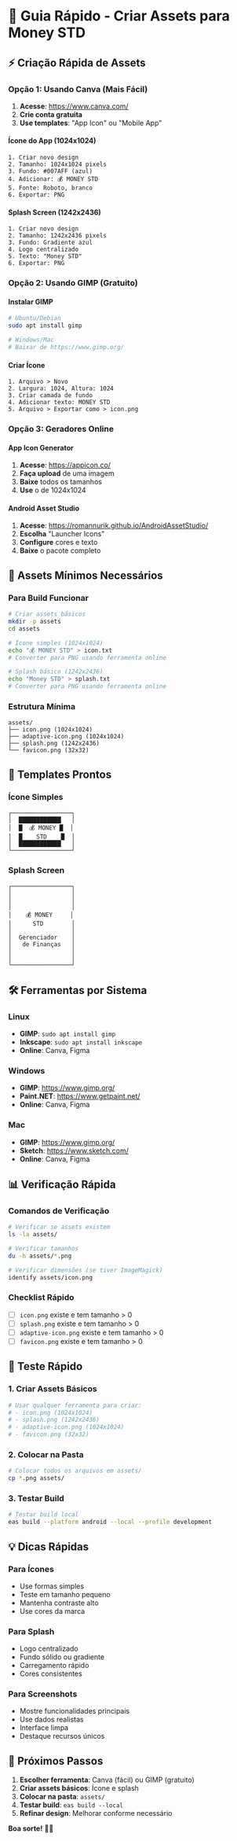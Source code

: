 # 🎨 Guia Rápido - Criar Assets para Money STD

## ⚡ **Criação Rápida de Assets**

### **Opção 1: Usando Canva (Mais Fácil)**

1. **Acesse**: https://www.canva.com/
2. **Crie conta gratuita**
3. **Use templates**: "App Icon" ou "Mobile App"

#### **Ícone do App (1024x1024)**
```
1. Criar novo design
2. Tamanho: 1024x1024 pixels
3. Fundo: #007AFF (azul)
4. Adicionar: 💰 MONEY STD
5. Fonte: Roboto, branco
6. Exportar: PNG
```

#### **Splash Screen (1242x2436)**
```
1. Criar novo design
2. Tamanho: 1242x2436 pixels
3. Fundo: Gradiente azul
4. Logo centralizado
5. Texto: "Money STD"
6. Exportar: PNG
```

### **Opção 2: Usando GIMP (Gratuito)**

#### **Instalar GIMP**
```bash
# Ubuntu/Debian
sudo apt install gimp

# Windows/Mac
# Baixar de https://www.gimp.org/
```

#### **Criar Ícone**
```
1. Arquivo > Novo
2. Largura: 1024, Altura: 1024
3. Criar camada de fundo
4. Adicionar texto: MONEY STD
5. Arquivo > Exportar como > icon.png
```

### **Opção 3: Geradores Online**

#### **App Icon Generator**
1. **Acesse**: https://appicon.co/
2. **Faça upload** de uma imagem
3. **Baixe** todos os tamanhos
4. **Use** o de 1024x1024

#### **Android Asset Studio**
1. **Acesse**: https://romannurik.github.io/AndroidAssetStudio/
2. **Escolha** "Launcher Icons"
3. **Configure** cores e texto
4. **Baixe** o pacote completo

## 📱 **Assets Mínimos Necessários**

### **Para Build Funcionar**
```bash
# Criar assets básicos
mkdir -p assets
cd assets

# Ícone simples (1024x1024)
echo "💰 MONEY STD" > icon.txt
# Converter para PNG usando ferramenta online

# Splash básico (1242x2436)
echo "Money STD" > splash.txt
# Converter para PNG usando ferramenta online
```

### **Estrutura Mínima**
```
assets/
├── icon.png (1024x1024)
├── adaptive-icon.png (1024x1024)
├── splash.png (1242x2436)
└── favicon.png (32x32)
```

## 🎯 **Templates Prontos**

### **Ícone Simples**
```
┌─────────────────┐
│  ████████████   │
│  █  💰 MONEY █  │
│  █    STD    █  │
│  ████████████   │
└─────────────────┘
```

### **Splash Screen**
```
┌─────────────────┐
│                 │
│                 │
│                 │
│    💰 MONEY     │
│      STD        │
│                 │
│  Gerenciador    │
│   de Finanças   │
│                 │
│                 │
└─────────────────┘
```

## 🛠️ **Ferramentas por Sistema**

### **Linux**
- **GIMP**: `sudo apt install gimp`
- **Inkscape**: `sudo apt install inkscape`
- **Online**: Canva, Figma

### **Windows**
- **GIMP**: https://www.gimp.org/
- **Paint.NET**: https://www.getpaint.net/
- **Online**: Canva, Figma

### **Mac**
- **GIMP**: https://www.gimp.org/
- **Sketch**: https://www.sketch.com/
- **Online**: Canva, Figma

## 📊 **Verificação Rápida**

### **Comandos de Verificação**
```bash
# Verificar se assets existem
ls -la assets/

# Verificar tamanhos
du -h assets/*.png

# Verificar dimensões (se tiver ImageMagick)
identify assets/icon.png
```

### **Checklist Rápido**
- [ ] `icon.png` existe e tem tamanho > 0
- [ ] `splash.png` existe e tem tamanho > 0
- [ ] `adaptive-icon.png` existe e tem tamanho > 0
- [ ] `favicon.png` existe e tem tamanho > 0

## 🚀 **Teste Rápido**

### **1. Criar Assets Básicos**
```bash
# Usar qualquer ferramenta para criar:
# - icon.png (1024x1024)
# - splash.png (1242x2436)
# - adaptive-icon.png (1024x1024)
# - favicon.png (32x32)
```

### **2. Colocar na Pasta**
```bash
# Colocar todos os arquivos em assets/
cp *.png assets/
```

### **3. Testar Build**
```bash
# Testar build local
eas build --platform android --local --profile development
```

## 💡 **Dicas Rápidas**

### **Para Ícones**
- Use formas simples
- Teste em tamanho pequeno
- Mantenha contraste alto
- Use cores da marca

### **Para Splash**
- Logo centralizado
- Fundo sólido ou gradiente
- Carregamento rápido
- Cores consistentes

### **Para Screenshots**
- Mostre funcionalidades principais
- Use dados realistas
- Interface limpa
- Destaque recursos únicos

## 🎉 **Próximos Passos**

1. **Escolher ferramenta**: Canva (fácil) ou GIMP (gratuito)
2. **Criar assets básicos**: Ícone e splash
3. **Colocar na pasta**: `assets/`
4. **Testar build**: `eas build --local`
5. **Refinar design**: Melhorar conforme necessário

**Boa sorte!** 🎨✨ 
